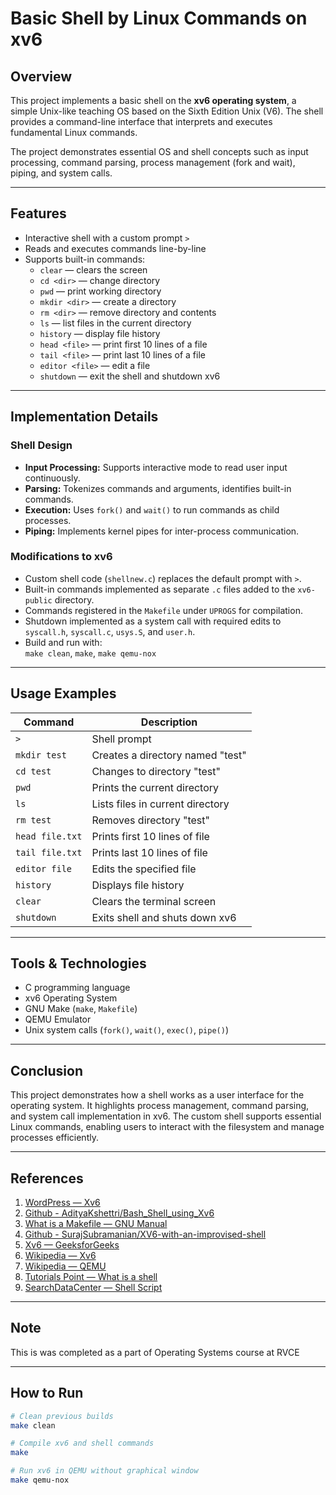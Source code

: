 # Basic Shell by Linux Commands on xv6

## Overview

This project implements a basic shell on the **xv6 operating system**, a simple Unix-like teaching OS based on the Sixth Edition Unix (V6). The shell provides a command-line interface that interprets and executes fundamental Linux commands. 

The project demonstrates essential OS and shell concepts such as input processing, command parsing, process management (fork and wait), piping, and system calls.

---

## Features

- Interactive shell with a custom prompt `>`  
- Reads and executes commands line-by-line  
- Supports built-in commands:  
  - `clear` — clears the screen  
  - `cd <dir>` — change directory  
  - `pwd` — print working directory  
  - `mkdir <dir>` — create a directory  
  - `rm <dir>` — remove directory and contents  
  - `ls` — list files in the current directory  
  - `history` — display file history  
  - `head <file>` — print first 10 lines of a file  
  - `tail <file>` — print last 10 lines of a file  
  - `editor <file>` — edit a file  
  - `shutdown` — exit the shell and shutdown xv6  

---

## Implementation Details

### Shell Design

- **Input Processing:** Supports interactive mode to read user input continuously.  
- **Parsing:** Tokenizes commands and arguments, identifies built-in commands.  
- **Execution:** Uses `fork()` and `wait()` to run commands as child processes.  
- **Piping:** Implements kernel pipes for inter-process communication.

### Modifications to xv6

- Custom shell code (`shellnew.c`) replaces the default prompt with `>`.  
- Built-in commands implemented as separate `.c` files added to the `xv6-public` directory.  
- Commands registered in the `Makefile` under `UPROGS` for compilation.  
- Shutdown implemented as a system call with required edits to `syscall.h`, `syscall.c`, `usys.S`, and `user.h`.  
- Build and run with:  
  `make clean`,
  `make`,
  `make qemu-nox`


---

## Usage Examples

| Command         | Description                       |
|-----------------|---------------------------------|
| `>`             | Shell prompt                    |
| `mkdir test`    | Creates a directory named "test"|
| `cd test`       | Changes to directory "test"      |
| `pwd`           | Prints the current directory     |
| `ls`            | Lists files in current directory |
| `rm test`       | Removes directory "test"         |
| `head file.txt` | Prints first 10 lines of file    |
| `tail file.txt` | Prints last 10 lines of file     |
| `editor file`   | Edits the specified file         |
| `history`       | Displays file history            |
| `clear`         | Clears the terminal screen       |
| `shutdown`      | Exits shell and shuts down xv6   |

---

## Tools & Technologies

- C programming language  
- xv6 Operating System  
- GNU Make (`make`, `Makefile`)  
- QEMU Emulator  
- Unix system calls (`fork()`, `wait()`, `exec()`, `pipe()`)

---

## Conclusion

This project demonstrates how a shell works as a user interface for the operating system. It highlights process management, command parsing, and system call implementation in xv6. The custom shell supports essential Linux commands, enabling users to interact with the filesystem and manage processes efficiently.

---

## References

1. [WordPress — Xv6](https://ampleux.wordpress.com/2018/02/22/how-to-add-a-user-program-to-xv6/)
2. [Github - AdityaKshettri/Bash_Shell_using_Xv6](https://github.com/AdityaKshettri/Bash_Shell_using_Xv6)  
3. [What is a Makefile — GNU Manual](https://www.sis.pitt.edu/mbsclass/tutorial/advanced/makefile/whatis.htm)  
4. [Github - SurajSubramanian/XV6-with-an-improvised-shell](https://github.com/SurajSubramanian/XV6-with-an-improvised-shell/tree/master/xv6-public)  
5. [Xv6 — GeeksforGeeks](https://www.geeksforgeeks.org/xv6-operating-system-adding-a-new-system-call/%23:~:text=Adding%20new%20system%20call%20to%20xv6%20:&text=A%20computer%20program%20makes%20system,including%20application%20and%20process%20scheduling./)  
6. [Wikipedia — Xv6](https://en.wikipedia.org/wiki/Xv6)  
7. [Wikipedia — QEMU](https://en.wikipedia.org/wiki/QEMU)  
8. [Tutorials Point — What is a shell](https://www.tutorialspoint.com/unix/unix-what-is-shell.htm)  
9. [SearchDataCenter — Shell Script](https://www.techtarget.com/searchdatacenter/definition/shell-script)

---
## Note

This is was completed as a part of Operating Systems course at RVCE

---

## How to Run

```bash
# Clean previous builds
make clean

# Compile xv6 and shell commands
make

# Run xv6 in QEMU without graphical window
make qemu-nox
